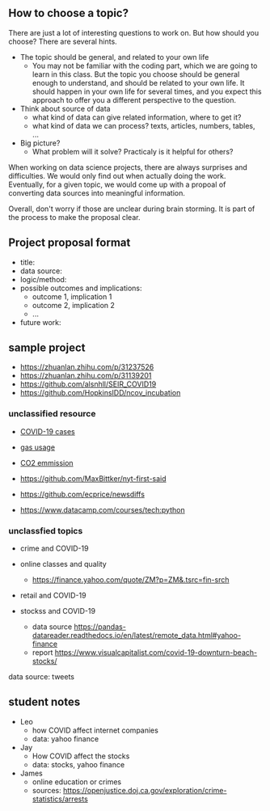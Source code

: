 ## How to choose a topic?

There are just a lot of interesting questions to work on. But how should you choose? There are several hints.

- The topic should be general, and related to your own life
  - You may not be familiar with the coding part, which we are going
    to learn in this class. But the topic you choose should be general
    enough to understand, and should be related to your own life. It
    should happen in your own life for several times, and you expect
    this approach to offer you a different perspective to the
    question.
- Think about source of data
  - what kind of data can give related information, where to get it?
  - what kind of data we can process? texts, articles, numbers, tables, ...
- Big picture?
  - What problem will it solve? Practicaly is it helpful for others?

When working on data science projects, there are always surprises and difficulties. We would only find out when actually doing the work. Eventually, for a given topic,  we would come up with a propoal of converting data sources into meaningful information.

Overall, don't worry if those are unclear during brain storming. It is part of the process to make the proposal clear.

## Project proposal format
- title:
- data source:
- logic/method:
- possible outcomes and implications:
  - outcome 1, implication 1
  - outcome 2, implication 2
  - ...
- future work:

## sample project
- https://zhuanlan.zhihu.com/p/31237526
- https://zhuanlan.zhihu.com/p/31139201
- https://github.com/alsnhll/SEIR_COVID19
- https://github.com/HopkinsIDD/ncov_incubation


### unclassified resource
- [COVID-19 cases](http://open-source-covid-19.weileizeng.com)
- [gas usage](https://www.eia.gov/dnav/ng/ng_cons_sum_dcu_nus_m.htm)
- [CO2 emmission](https://databank.worldbank.org/reports.aspx?source=2&type=metadata&series=EN.ATM.CO2E.PC)


- https://github.com/MaxBittker/nyt-first-said
- https://github.com/ecprice/newsdiffs

- https://www.datacamp.com/courses/tech:python

### unclassfied topics

- crime and COVID-19

- online classes and quality
  - https://finance.yahoo.com/quote/ZM?p=ZM&.tsrc=fin-srch
- retail and COVID-19

- stockss and COVID-19
  - data source https://pandas-datareader.readthedocs.io/en/latest/remote_data.html#yahoo-finance
  - report https://www.visualcapitalist.com/covid-19-downturn-beach-stocks/
  
data source: tweets


## student notes

- Leo
  - how COVID affect internet companies
  - data: yahoo finance
- Jay
  - How COVID affect the stocks
  - data: stocks, yahoo finance
- James
  - online education or crimes
  - sources: https://openjustice.doj.ca.gov/exploration/crime-statistics/arrests
  